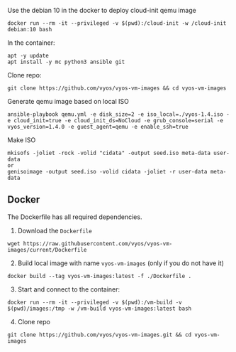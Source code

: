 Use the debian 10 in the docker to deploy cloud-init qemu image
```shell
docker run --rm -it --privileged -v $(pwd):/cloud-init -w /cloud-init debian:10 bash
```
In the container:
```shell
apt -y update
apt install -y mc python3 ansible git
```
Clone repo:
```
git clone https://github.com/vyos/vyos-vm-images && cd vyos-vm-images
```

Generate qemu image based on local ISO
```shell
ansible-playbook qemu.yml -e disk_size=2 -e iso_local=./vyos-1.4.iso -e cloud_init=true -e cloud_init_ds=NoCloud -e grub_console=serial -e vyos_version=1.4.0 -e guest_agent=qemu -e enable_ssh=true
```

Make ISO
```shell
mkisofs -joliet -rock -volid "cidata" -output seed.iso meta-data user-data
or
genisoimage -output seed.iso -volid cidata -joliet -r user-data meta-data
```

## Docker
The Dockerfile has all required dependencies.
1. Download the `Dockerfile`
```
wget https://raw.githubusercontent.com/vyos/vyos-vm-images/current/Dockerfile
```
2. Build local image with name `vyos-vm-images` (only if you do not have it)
```
docker build --tag vyos-vm-images:latest -f ./Dockerfile .
```
3. Start and connect to the container:
```shell
docker run --rm -it --privileged -v $(pwd):/vm-build -v $(pwd)/images:/tmp -w /vm-build vyos-vm-images:latest bash
```
4. Clone repo
```
git clone https://github.com/vyos/vyos-vm-images.git && cd vyos-vm-images
```


